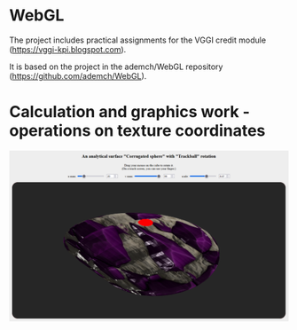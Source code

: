 # WebGL

The project includes practical assignments for the VGGI credit module (https://vggi-kpi.blogspot.com).

It is based on the project in the ademch/WebGL repository (https://github.com/ademch/WebGL).

# Calculation and graphics work - operations on texture coordinates 
![plot](./images/corrugated_sphere_u20_v90.png)
